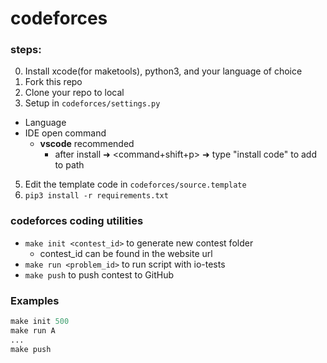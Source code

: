 # codeforces
### steps:
0. Install xcode(for maketools), python3, and your language of choice
1. Fork this repo
2. Clone your repo to local
3. Setup in `codeforces/settings.py`
- Language
- IDE open command
  - **vscode** recommended
    - after install ➜ <command+shift+p> ➜ type "install code" to add to path
5. Edit the template code in `codeforces/source.template`
6. `pip3 install -r requirements.txt`

### codeforces coding utilities
- `make init <contest_id>` to generate new contest folder
  - contest_id can be found in the website url
- `make run <problem_id>` to run script with io-tests
- `make push` to push contest to GitHub

### Examples
```python
make init 500
make run A
...
make push
```
